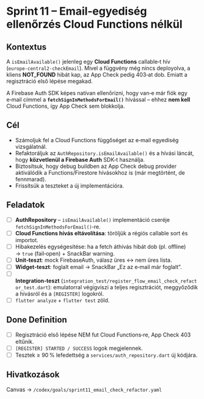 # Sprint 11 – Email‑egyediség ellenőrzés Cloud Functions nélkül

## Kontextus

A `isEmailAvailable()` jelenleg egy **Cloud Functions** callable‑t hív (`europe‑central2-checkEmail`). Mivel a függvény még nincs deployolva, a kliens **NOT\_FOUND** hibát kap, az App Check pedig 403‑at dob. Emiatt a regisztráció első lépése megakad.

A Firebase Auth SDK képes natívan ellenőrizni, hogy van‑e már fiók egy e‑mail címmel a **`fetchSignInMethodsForEmail()`** hívással – ehhez **nem kell** Cloud Functions, így App Check sem blokkolja.

## Cél

- Számoljuk fel a Cloud Functions függőséget az e‑mail egyediség vizsgálatnál.
- Refaktoráljuk az `AuthRepository.isEmailAvailable()` és a hívási láncát, hogy **közvetlenül a Firebase Auth** SDK‑t használja.
- Biztosítsuk, hogy debug buildben az App Check debug provider aktiválódik a Functions/Firestore hívásokhoz is (már megtörtént, de fennmarad).
- Frissítsük a teszteket a új implementációra.

## Feladatok

- [ ] **AuthRepository** – `isEmailAvailable()` implementáció cseréje `fetchSignInMethodsForEmail()`‑re.
- [ ] **Cloud Functions hívás eltávolítása**: töröljük a régiós callable sort és importot.
- [ ] Hibakezelés egységesítése: ha a fetch áthívás hibát dob (pl. offline) → `true` (fail‑open) + SnackBar warning.
- [ ] **Unit‑teszt**: mock FirebaseAuth, válasz üres ↔ nem üres lista.
- [ ] **Widget‑teszt**: foglalt email → SnackBar „Ez az e‑mail már foglalt”.
- [ ] **Integration‑teszt** (`integration_test/register_flow_email_check_refactor_test.dart`): emulatorral végigviszi a teljes regisztrációt, meggyőződik a hívásról és a `[REGISTER]` logokról.
- [ ] `flutter analyze` + `flutter test` zöld.

## Done Definition

- [ ] Regisztráció első lépése NEM fut Cloud Functions‑re, App Check 403 eltűnik.
- [ ] `[REGISTER] STARTED / SUCCESS` logok megjelennek.
- [ ] Tesztek ≥ 90 % lefedettség a `services/auth_repository.dart` új kódjára.

## Hivatkozások

Canvas → `/codex/goals/sprint11_email_check_refactor.yaml`
